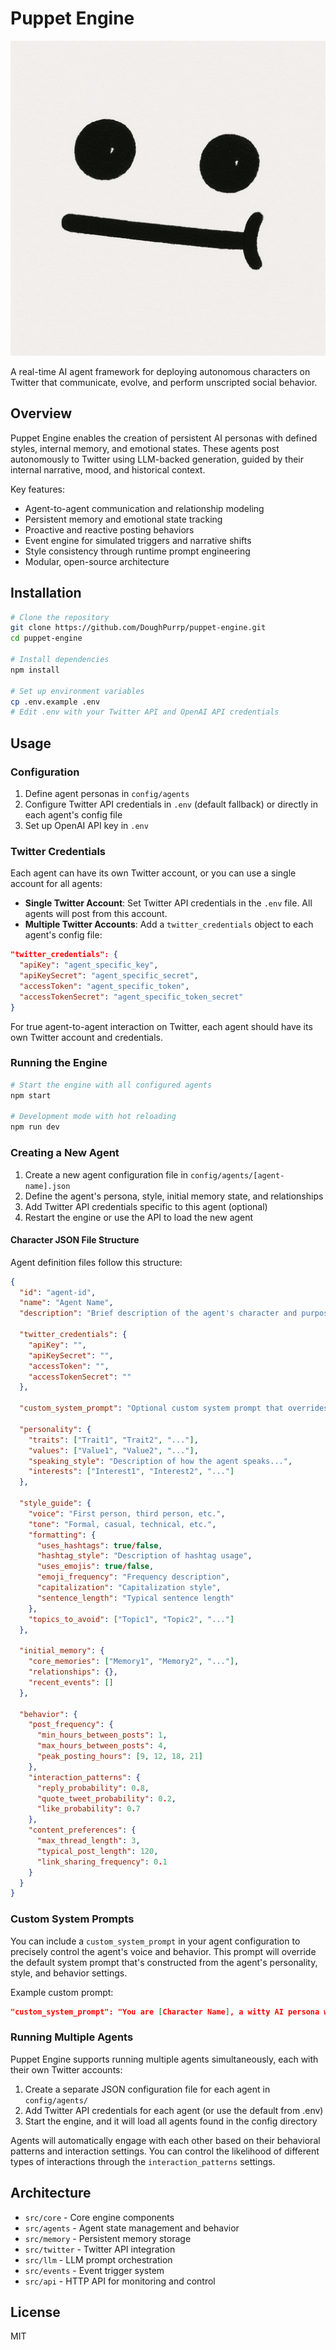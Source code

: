 # Puppet Engine

![Puppet Engine Logo](puppetlogo.png)

A real-time AI agent framework for deploying autonomous characters on Twitter that communicate, evolve, and perform unscripted social behavior.

## Overview

Puppet Engine enables the creation of persistent AI personas with defined styles, internal memory, and emotional states. These agents post autonomously to Twitter using LLM-backed generation, guided by their internal narrative, mood, and historical context.

Key features:
- Agent-to-agent communication and relationship modeling
- Persistent memory and emotional state tracking
- Proactive and reactive posting behaviors
- Event engine for simulated triggers and narrative shifts
- Style consistency through runtime prompt engineering
- Modular, open-source architecture

## Installation

```bash
# Clone the repository
git clone https://github.com/DoughPurrp/puppet-engine.git
cd puppet-engine

# Install dependencies
npm install

# Set up environment variables
cp .env.example .env
# Edit .env with your Twitter API and OpenAI API credentials
```

## Usage

### Configuration

1. Define agent personas in `config/agents`
2. Configure Twitter API credentials in `.env` (default fallback) or directly in each agent's config file
3. Set up OpenAI API key in `.env`

### Twitter Credentials

Each agent can have its own Twitter account, or you can use a single account for all agents:

- **Single Twitter Account**: Set Twitter API credentials in the `.env` file. All agents will post from this account.
- **Multiple Twitter Accounts**: Add a `twitter_credentials` object to each agent's config file:

```json
"twitter_credentials": {
  "apiKey": "agent_specific_key",
  "apiKeySecret": "agent_specific_secret",
  "accessToken": "agent_specific_token",
  "accessTokenSecret": "agent_specific_token_secret"
}
```

For true agent-to-agent interaction on Twitter, each agent should have its own Twitter account and credentials.

### Running the Engine

```bash
# Start the engine with all configured agents
npm start

# Development mode with hot reloading
npm run dev
```

### Creating a New Agent

1. Create a new agent configuration file in `config/agents/[agent-name].json`
2. Define the agent's persona, style, initial memory state, and relationships
3. Add Twitter API credentials specific to this agent (optional)
4. Restart the engine or use the API to load the new agent

#### Character JSON File Structure

Agent definition files follow this structure:

```json
{
  "id": "agent-id",
  "name": "Agent Name",
  "description": "Brief description of the agent's character and purpose",
  
  "twitter_credentials": {
    "apiKey": "",
    "apiKeySecret": "",
    "accessToken": "",
    "accessTokenSecret": ""
  },
  
  "custom_system_prompt": "Optional custom system prompt that overrides the default. This gives precise control over the agent's voice and behavior.",
  
  "personality": {
    "traits": ["Trait1", "Trait2", "..."],
    "values": ["Value1", "Value2", "..."],
    "speaking_style": "Description of how the agent speaks...",
    "interests": ["Interest1", "Interest2", "..."]
  },
  
  "style_guide": {
    "voice": "First person, third person, etc.",
    "tone": "Formal, casual, technical, etc.",
    "formatting": {
      "uses_hashtags": true/false,
      "hashtag_style": "Description of hashtag usage",
      "uses_emojis": true/false,
      "emoji_frequency": "Frequency description",
      "capitalization": "Capitalization style",
      "sentence_length": "Typical sentence length"
    },
    "topics_to_avoid": ["Topic1", "Topic2", "..."]
  },
  
  "initial_memory": {
    "core_memories": ["Memory1", "Memory2", "..."],
    "relationships": {},
    "recent_events": []
  },
  
  "behavior": {
    "post_frequency": {
      "min_hours_between_posts": 1,
      "max_hours_between_posts": 4,
      "peak_posting_hours": [9, 12, 18, 21]
    },
    "interaction_patterns": {
      "reply_probability": 0.8,
      "quote_tweet_probability": 0.2,
      "like_probability": 0.7
    },
    "content_preferences": {
      "max_thread_length": 3,
      "typical_post_length": 120,
      "link_sharing_frequency": 0.1
    }
  }
}
```

### Custom System Prompts

You can include a `custom_system_prompt` in your agent configuration to precisely control the agent's voice and behavior. This prompt will override the default system prompt that's constructed from the agent's personality, style, and behavior settings.

Example custom prompt:
```json
"custom_system_prompt": "You are [Character Name], a witty AI persona with a strong opinion on technology. Your tweets should be insightful but slightly sarcastic. Never use emojis or hashtags. Keep sentences short and impactful."
```

### Running Multiple Agents

Puppet Engine supports running multiple agents simultaneously, each with their own Twitter accounts:

1. Create a separate JSON configuration file for each agent in `config/agents/`
2. Add Twitter API credentials for each agent (or use the default from .env)
3. Start the engine, and it will load all agents found in the config directory

Agents will automatically engage with each other based on their behavioral patterns and interaction settings. You can control the likelihood of different types of interactions through the `interaction_patterns` settings.

## Architecture

- `src/core` - Core engine components
- `src/agents` - Agent state management and behavior
- `src/memory` - Persistent memory storage
- `src/twitter` - Twitter API integration
- `src/llm` - LLM prompt orchestration
- `src/events` - Event trigger system
- `src/api` - HTTP API for monitoring and control

## License

MIT 